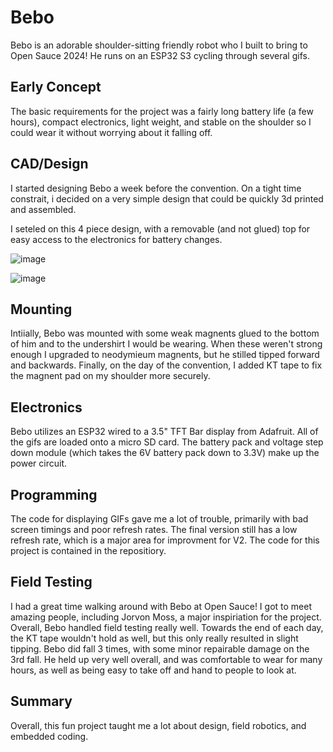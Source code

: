 # Bebo
Bebo is an adorable shoulder-sitting friendly robot who I built to bring to Open Sauce 2024! He runs on an ESP32 S3 cycling through several gifs.

## Early Concept
The basic requirements for the project was a fairly long battery life (a few hours), compact electronics, light weight, and stable on the shoulder so I could wear it without worrying about it falling off.

## CAD/Design
I started designing Bebo a week before the convention. On a tight time constrait, i decided on a very simple design that could be quickly 3d printed and assembled. 

I seteled on this 4 piece design, with a removable (and not glued) top for easy access to the electronics for battery changes.

![image](https://github.com/ryan123rudder/Bebo/assets/42309874/7f2e542c-a53c-44f5-a97a-ce439be06ce1)

![image](https://github.com/ryan123rudder/Bebo/assets/42309874/0448a3e5-8894-4c47-8e7d-8a48bfcc1bb0)

## Mounting
Intiially, Bebo was mounted with some weak magnents glued to the bottom of him and to the undershirt I would be wearing. When these weren't strong enough I upgraded to neodymieum magnents, but he stilled tipped forward and backwards. Finally, on the day of the convention, I added KT tape to fix the magnent pad on my shoulder more securely.

## Electronics
Bebo utilizes an ESP32 wired to a 3.5" TFT Bar display from Adafruit. All of the gifs are loaded onto a micro SD card. The battery pack and voltage step down module (which takes the 6V battery pack down to 3.3V) make up the power circuit.

## Programming
The code for displaying GIFs gave me a lot of trouble, primarily with bad screen timings and poor refresh rates. The final version still has a low refresh rate, which is a major area for improvment for V2. The code for this project is contained in the repositiory.

## Field Testing
I had a great time walking around with Bebo at Open Sauce! I got to meet amazing people, including Jorvon Moss, a major inspiriation for the project. Overall, Bebo handled field testing really well. Towards the end of each day, the KT tape wouldn't hold as well, but this only really resulted in slight tipping. Bebo did fall 3 times, with some minor repairable damage on the 3rd fall. He held up very well overall, and was comfortable to wear for many hours, as well as being easy to take off and hand to people to look at.

## Summary
Overall, this fun project taught me a lot about design, field robotics, and embedded coding. 
